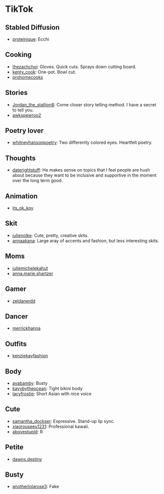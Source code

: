 # TikTok

## Stabled Diffusion

* [proteinique](https://www.tiktok.com/@proteinique): Ecchi

## Cooking

* [thezachchoi](https://www.tiktok.com/@thezachchoi): Gloves. Quick cuts. Sprays down cutting board.
* [kenty_cook](https://www.tiktok.com/@kenty_cook): One-pot. Bowl cut.
* [prohomecooks](https://www.tiktok.com/@prohomecooks)

## Stories

* [Jordan_the_stallion8](https://www.tiktok.com/@jordan_the_stallion8): Come closer story telling method. I have a secret to tell you.
* [awkspewroo2](https://www.tiktok.com/@awkspewroo2)

## Poetry lover

* [whitneyhansonpoetry](https://www.tiktok.com/@whitneyhansonpoetry): Two differently colored eyes. Heartfelt poetry.

## Thoughts

* [daterightstuff](https://www.tiktok.com/@daterightstuff): He makes sense on topics that I feel people are hush about because they want to be inclusive and supportive in the moment over the long term good.

## Animation

* [its_ok_koy](https://www.tiktok.com/@its_ok_koy)

## Skit

* [julienolke](https://www.tiktok.com/@julienolke): Cute, pretty, creative skits.
* [annaakana](https://www.tiktok.com/@annaakana): Large aray of accents and fashion, but less interesting skits.

## Moms

* [juliemichelekahut](https://www.tiktok.com/@juliemichelekahut)
* [anna.marie.shartzer](https://www.tiktok.com/@anna.marie.shartzer)

## Gamer

* [zeldanerdd](https://www.tiktok.com/@zeldanerdd)

## Dancer

* [merrickhanna](https://www.tiktok.com/@merrickhanna)

## Outfits

* [kenziekayfashion](https://www.tiktok.com/@kenziekayfashion)

## Body

* [avabamby](https://www.tiktok.com/@avabamby): Busty
* [kayybytheocean](https://www.tiktok.com/@kayybytheocean): Tight bikini body
* [lacyfrostie](https://www.tiktok.com/@lacyfrostie): Short Asian with nice voice

## Cute

* [samantha_dockser](https://www.tiktok.com/@samantha_dockser): Expressive. Stand-up lip sync.
* [xiaorouseeu1231](https://www.tiktok.com/@xiaorouseeu1231): Professional kawaii.
* [abovestupld](https://www.tiktok.com/@abovestupld): R

## Petite

* [dawns.destiny](https://www.tiktok.com/@dawns.destiny)

## Busty

* [anotherlolarose3](https://www.tiktok.com/@anotherlolarose3): Fake
